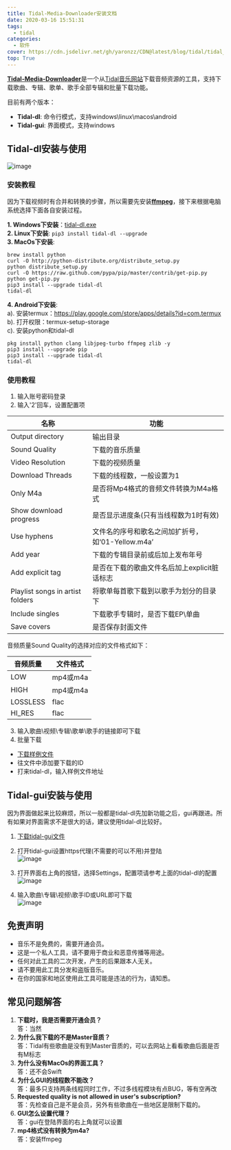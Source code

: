 ```yaml
---
title: Tidal-Media-Downloader安装文档
date: 2020-03-16 15:51:31
tags: 
  - tidal
categories: 
  - 软件
cover: https://cdn.jsdelivr.net/gh/yaronzz/CDN@latest/blog/tidal/tidal_gui_login.jpg
top: True
---
```



[**Tidal-Media-Downloader**](https://github.com/yaronzz/Tidal-Media-Downloader)是一个从[Tidal音乐网站](https://listen.tidal.com/)下载音频资源的工具，支持下载歌曲、专辑、歌单、歌手全部专辑和批量下载功能。

目前有两个版本：
- **Tidal-dl**: 命令行模式，支持windows\linux\macos\android
- **Tidal-gui**: 界面模式，支持windows




## Tidal-dl安装与使用
![image](https://cdn.jsdelivr.net/gh/yaronzz/CDN@latest/blog/tidal/tidal_dl_log.jpg)

### 安装教程
因为下载视频时有合并和转换的步骤，所以需要先安装[**ffmpeg**](http://ffmpeg.org/)，接下来根据电脑系统选择下面各自安装过程。

**1. Windows下安装**：[tidal-dl.exe](https://github.com/yaronzz/Tidal-Media-Downloader/tree/master/TIDALDL-PY/exe)  
**2. Linux下安装**: ```pip3 install tidal-dl --upgrade```  
**3. MacOs下安装**:  
```
brew install python
curl -O http://python-distribute.org/distribute_setup.py
python distribute_setup.py
curl -O https://raw.github.com/pypa/pip/master/contrib/get-pip.py
python get-pip.py
pip3 install --upgrade tidal-dl
tidal-dl
```
**4. Android下安装**:  
a). 安装termux：https://play.google.com/store/apps/details?id=com.termux  
b). 打开权限：termux-setup-storage  
c). 安装python和tidal-dl  
```
pkg install python clang libjpeg-turbo ffmpeg zlib -y
pip3 install --upgrade pip
pip3 install --upgrade tidal-dl
tidal-dl
```

### 使用教程
1. 输入账号密码登录
2. 输入'2'回车，设置配置项

| 名称  | 功能   |
| --------- | ------ |
| Output directory  | 输出目录 |
| Sound Quality  | 下载的音乐质量 |
| Video Resolution  | 下载的视频质量 |
| Download Threads  | 下载的线程数，一般设置为1 |
| Only M4a  | 是否将Mp4格式的音频文件转换为M4a格式 |
| Show download progress  | 是否显示进度条(只有当线程数为1时有效) |
| Use hyphens  | 文件名的序号和歌名之间加扩折号，如‘01-Yellow.m4a’ |
| Add year  | 下载的专辑目录前或后加上发布年号 |
| Add explicit tag | 是否在下载的歌曲文件名后加上explicit脏话标志 |
| Playlist songs in artist folders  | 将歌单每首歌下载到以歌手为划分的目录下 |
| Include singles  | 下载歌手专辑时，是否下载EP\单曲 |
| Save covers  | 是否保存封面文件 |

音频质量Sound Quality的选择对应的文件格式如下： 
 
| 音频质量  | 文件格式   |
| --------- | ------ |
| LOW  | mp4或m4a |
| HIGH  | mp4或m4a |
| LOSSLESS  | flac |
| HI_RES  | flac |

3. 输入歌曲\视频\专辑\歌单\歌手的链接即可下载
4. 批量下载
- [下载样例文件](https://github.com/yaronzz/Tidal-Media-Downloader/blob/master/TIDALDL-PY/dllist-example.ini)
- 往文件中添加要下载的ID
- 打来tidal-dl，输入样例文件地址

## Tidal-gui安装与使用
因为界面做起来比较麻烦，所以一般都是tidal-dl先加新功能之后，gui再跟进。所有如果对界面需求不是很大的话，建议使用tidal-dl比较好。

1. [下载tidal-gui文件](https://github.com/yaronzz/Tidal-Media-Downloader/releases)
2. 打开tidal-gui设置https代理(不需要的可以不用)并登陆  
![image](https://cdn.jsdelivr.net/gh/yaronzz/CDN@latest/blog/tidal/tidal_gui_login.jpg)

3. 打开界面右上角的按钮，选择Settings，配置项请参考上面的tidal-dl的配置  
![image](https://cdn.jsdelivr.net/gh/yaronzz/CDN@latest/blog/tidal/tidal_gui_settings.jpg)

4. 输入歌曲\专辑\视频\歌手ID或URL即可下载  
![image](https://cdn.jsdelivr.net/gh/yaronzz/CDN@latest/blog/tidal/tidal_gui_example.jpg)


## 免责声明
- 音乐不是免费的，需要开通会员。
- 这是一个私人工具，请不要用于商业和恶意传播等用途。
- 任何对此工具的二次开发，产生的后果跟本人无关。
- 请不要用此工具分发和盗版音乐。
- 在你的国家和地区使用此工具可能是违法的行为，请知悉。


## 常见问题解答
1. **下载时，我是否需要开通会员？**   
答：当然
2. **为什么我下载的不是Master音质？**  
答：Tidal有些歌曲是没有到Master音质的，可以去网站上看看歌曲后面是否有M标志
3. **为什么没有MacOs的界面工具？**  
答：还不会Swift
4. **为什么GUI的线程数不能改？**  
答：最多只支持两条线程同时工作，不过多线程模块有点BUG，等有空再改
5. **Requested quality is not allowed in user's subscription?**  
答：先检查自己是不是会员，另外有些歌曲在一些地区是限制下载的。
6. **GUI怎么设置代理？**  
答：gui在登陆界面的右上角就可以设置
7. **mp4格式没有转换为m4a?**  
答：安装ffmpeg

<!-- ## 捐赠
| 名称  | 咖啡  | 留言 |
| --------- | ------ | ------ |
| Someone | 5 coffees |
| edgar | 3 coffees | Muchas Gracias |
| CaSa | 3 coffees | Great tool - thanks a lot :) |
| HellF | 1 coffee |
| Someone | 3 coffees | Happy Birthday |
| Someone | 3 coffee |
| IshimaruOficial | 3 coffees | I just wanted to thank you for the constant support of your tools, it's made my life at work so much better |
| burybury | 1 coffee |
| Someone | 2 coffee |
| Someone | 5 coffee | -->


